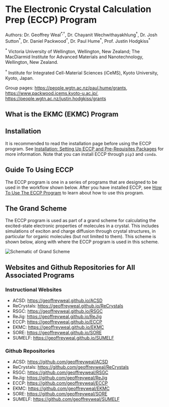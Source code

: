 # The Electronic Crystal Calculation Prep (ECCP) Program

Authors: Dr. Geoffrey Weal<sup>\*,†</sup>, Dr. Chayanit Wechwithayakhlung<sup>†</sup>, Dr. Josh Sutton<sup>\*</sup>, Dr. Daniel Packwood<sup>†</sup>, Dr. Paul Hume<sup>\*</sup>, Prof. Justin Hodgkiss<sup>\*</sup>

<sup>\*</sup> Victoria University of Wellington, Wellington, New Zealand; The MacDiarmid Institute for Advanced Materials and Nanotechnology, Wellington, New Zealand. 

<sup>†</sup> Institute for Integrated Cell-Material Sciences (iCeMS), Kyoto University, Kyoto, Japan.

Group pages: https://people.wgtn.ac.nz/paul.hume/grants, https://www.packwood.icems.kyoto-u.ac.jp/, https://people.wgtn.ac.nz/justin.hodgkiss/grants


## What is the EKMC (EKMC) Program



## Installation

It is recommended to read the installation page before using the ECCP program. See [Installation: Setting Up ECCP and Pre-Requisites Packages](https://geoffreyweal.github.io/EKMC/Installation) for more information. Note that you can install ECCP through ``pip3`` and ``conda``. 

## Guide To Using ECCP

The ECCP program is one in a series of programs that are designed to be used in the workflow shown below. After you have installed ECCP, see [How To Use The ECCP Program](https://geoffreyweal.github.io/ECCP/Guide_to_Using_the_ECCP_Program/Using_The_ECCP_Program) to learn about how to use this program. 

## The Grand Scheme

The ECCP program is used as part of a grand scheme for calculating the excited-state electronic properties of molecules in a crystal. This includes simulations of exciton and charge diffusion through crystal structures, in particular for organic molecules (but not limited to them). This scheme is shown below, along with where the ECCP program is used in this scheme. 

<img alt="Schematic of Grand Scheme" src="Documentation/docs/Images/Grand_Scheme/Grand_Scheme.png" />

## Websites and Github Repositories for All Associated Programs

### Instructional Websites

* ACSD: https://geoffreyweal.github.io/ACSD
* ReCrystals: https://geoffreyweal.github.io/ReCrystals
* RSGC: https://geoffreyweal.github.io/RSGC
* ReJig: https://geoffreyweal.github.io/ReJig
* ECCP: https://geoffreyweal.github.io/ECCP
* EKMC: https://geoffreyweal.github.io/EKMC
* SORE: https://geoffreyweal.github.io/SORE
* SUMELF: https://geoffreyweal.github.io/SUMELF

### Github Repositories

* ACSD: https://github.com/geoffreyweal/ACSD
* ReCrystals: https://github.com/geoffreyweal/ReCrystals
* RSGC: https://github.com/geoffreyweal/RSGC
* ReJig: https://github.com/geoffreyweal/ReJig
* ECCP: https://github.com/geoffreyweal/ECCP
* EKMC: https://github.com/geoffreyweal/EKMC
* SORE: https://github.com/geoffreyweal/SORE
* SUMELF: https://github.com/geoffreyweal/SUMELF

